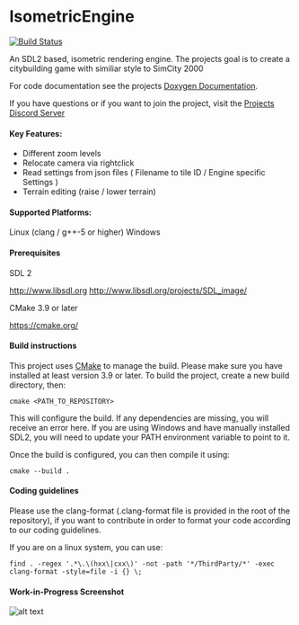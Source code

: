 # IsometricEngine  
[![Build Status](https://travis-ci.org/JimmySnails/IsometricEngine.svg?branch=master)](https://travis-ci.org/JimmySnails/IsometricEngine)


An SDL2 based, isometric rendering engine.
The projects goal is to create a citybuilding game with similiar style to SimCity 2000

For code documentation see the projects [Doxygen Documentation](https://jimmysnails.github.io/IsometricEngine/build/html/index.html).

If you have questions or if you want to join the project, visit the [Projects Discord Server](https://discord.gg/qwa2H3G) 

#### Key Features:
  - Different zoom levels
  - Relocate camera via rightclick
  - Read settings from json files ( Filename to tile ID  / Engine specific Settings )
  - Terrain editing (raise / lower terrain)
  


#### Supported Platforms:
  Linux (clang / g++-5 or higher)
  Windows
  
#### Prerequisites

 SDL 2
 
  http://www.libsdl.org
  http://www.libsdl.org/projects/SDL_image/
 
 CMake 3.9 or later
 
  https://cmake.org/

#### Build instructions

This project uses [CMake](https://cmake.org) to manage the build.
Please make sure you have installed at least version 3.9 or later.
To build the project, create a new build directory, then:

    cmake <PATH_TO_REPOSITORY>

This will configure the build.
If any dependencies are missing, you will receive an error here.
If you are using Windows and have manually installed SDL2, you will need to update your PATH environment variable to point to it.

Once the build is configured, you can then compile it using:

    cmake --build .

#### Coding guidelines

Please use the clang-format (.clang-format file is provided in the root of the repository), if you want to contribute in order to format your code according to our coding guidelines.

If you are on a linux system, you can use:

    find . -regex '.*\.\(hxx\|cxx\)' -not -path '*/ThirdParty/*' -exec clang-format -style=file -i {} \;  


#### Work-in-Progress Screenshot

![alt text](https://raw.githubusercontent.com/JimmySnails/IsometricEngine/master/images/Screenshot1.png)
